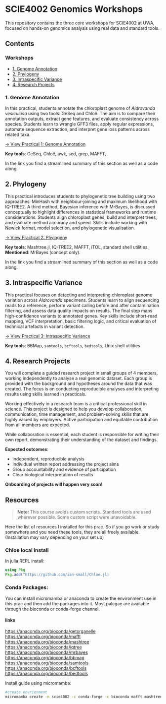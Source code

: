 # SCIE4002 Genomics Workshops

This repository contains the three core workshops for SCIE4002 at UWA, focused on hands-on genomics analysis using real data and standard tools.

## Contents
### Workshops
* [1. Genome Annotation](#1-genome-annotation)
* [2. Phylogeny](#2-phylogeny)
* [3. Intraspecific Variance](#3-intraspecific-variance)
* [4. Research Projects](#4-research-projects)


### 1. Genome Annotation

In this practical, students annotate the chloroplast genome of *Aldrovanda vesiculosa* using two tools: GeSeq and Chloë. The aim is to compare their annotation outputs, extract gene features, and evaluate consistency across species. Students learn to wrangle GFF3 files, apply regular expressions, automate sequence extraction, and interpret gene loss patterns across related taxa. 

[→ View Practical 1: Genome Annotation](prac1_annotation.md)

**Key tools**: GeSeq, Chloë, awk, sed, grep, MAFFT, . 

In the link you find a streamlined summary of this section as well as a code along.

## 2. Phylogeny

This practical introduces students to phylogenetic tree building using two approaches: MinHash with neighbour-joining and maximum likelihood with IQ-TREE2. A third method, Bayesian inference with MrBayes, is discussed conceptually to highlight differences in statistical frameworks and runtime considerations. Students align chloroplast genes, build and interpret trees, and evaluate method accuracy and speed. Skills include working with Newick format, model selection, and phylogenetic visualisation.

[→ View Practical 2: Phylogeny](prac2_phylogeny.md)

**Key tools**: Mashtree.jl, IQ-TREE2, MAFFT, iTOL, standard shell utilities.
**Mentioned**: MrBayes (concept only).

In the link you find a streamlined summary of this section as well as a code along.

## 3. Intraspecific Variance

This practical focuses on detecting and interpreting chloroplast genome variation across *Aldrovanda* specimens. Students learn to align sequencing reads to a reference, perform variant calling before and after contamination filtering, and assess data quality impacts on results. The final step maps high-confidence variants to annotated genes. Key skills include short-read mapping, VCF interpretation, basic filtering logic, and critical evaluation of technical artefacts in variant detection.

[→ View Practical 3: Intraspecific Variance](prac3_variants.md)

**Key tools**: BBMap, `samtools`, `bcftools`, `bedtools`, Unix shell utilities


## 4. Research Projects

You will complete a guided research project in small groups of 4 members, working independently to analyse a real genomic dataset. Each group is provided with the background and hypotheses around the data that was created. The focus is on conducting reproducible analyses and interpreting results using skills learned in practicals.

Working effectively in a research team is a critical professional skill in science. This project is designed to help you develop collaboration, communication, time management, and problem-solving skills that are highly valued by employers. Active participation and equitable contribution from all members are expected.

While collaboration is essential, each student is responsible for writing their own report, demonstrating their understanding of the dataset and findings. 

**Expected outcomes**:

* Independent, reproducible analysis
* Individual written report addressing the project aims
* Group accountability and evidence of participation
* Clear biological interpretation of results

**Onboarding of projects will happen very soon!**

<!-- 
[→ View Project Briefs](project_onboarding.md
)
 -->

## Resources 
>**Note:** This course avoids custom scripts. Standard tools are used wherever possible. Some custom script were unavoidable.


Here the list of resources I installed for this prac. So if you go work or study somewhere and you need these tools, they are all freely available. (Installation may vary depending on your set up)

### Chloe local install
In julia REPL install:

```julia
using Pkg
Pkg.add("https://github.com/ian-small/Chloe.jl)
```

### Conda Packages:
You can install micromamba or anaconda to create the environment use in this prac and then add the packages into it. Most palcgae are available through the bioconda or conda-forge channel.

#### links
https://anaconda.org/bioconda/getorganelle
https://anaconda.org/bioconda/mafft
https://anaconda.org/bioconda/mashtree
https://anaconda.org/bioconda/iqtree
https://anaconda.org/bioconda/mrbayes
https://anaconda.org/bioconda/bbmap
https://anaconda.org/bioconda/samtools
https://anaconda.org/bioconda/bcftools
https://anaconda.org/bioconda/bedtools


Install guide using micromamba:

```bash
#create envrionment
micromamba create -n scie4002 -c conda-forge -c bioconda mafft mashtree iqtree mrbayes bbmap samtools bcftools bedtools getorganelle
```